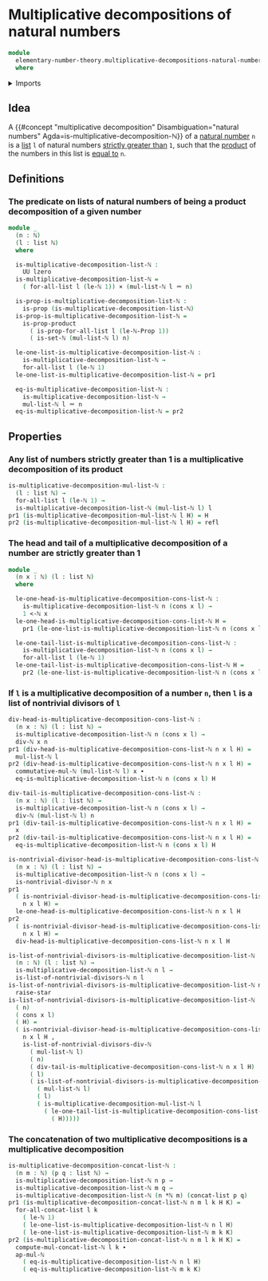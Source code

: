 # Multiplicative decompositions of natural numbers

```agda
module
  elementary-number-theory.multiplicative-decompositions-natural-numbers
  where
```

<details><summary>Imports</summary>

```agda
open import elementary-number-theory.divisibility-natural-numbers
open import elementary-number-theory.equality-natural-numbers
open import elementary-number-theory.products-lists-of-natural-numbers
open import elementary-number-theory.multiplication-natural-numbers
open import elementary-number-theory.natural-numbers
open import elementary-number-theory.nontrivial-divisors-natural-numbers
open import elementary-number-theory.strict-inequality-natural-numbers

open import foundation.action-on-identifications-functions
open import foundation.cartesian-product-types
open import foundation.dependent-pair-types
open import foundation.identity-types
open import foundation.propositions
open import foundation.unit-type
open import foundation.universe-levels

open import lists.concatenation-lists
open import lists.lists
open import lists.universal-quantification-lists
```

</details>

## Idea

A
{{#concept "multiplicative decomposition" Disambiguation="natural numbers" Agda=is-multiplicative-decomposition-ℕ}}
of a [natural number](elementary-number-theory.natural-numbers.md) `n` is a
[list](lists.lists.md) `l` of natural numbers
[strictly greater than](elementary-number-theory.strict-inequality-natural-numbers.md)
`1`, such that the
[product](elementary-number-theory.products-lists-of-natural-numbers.md) of the
numbers in this list is [equal to](foundation-core.identity-types.md) `n`.

## Definitions

### The predicate on lists of natural numbers of being a product decomposition of a given number

```agda
module _
  (n : ℕ)
  (l : list ℕ)
  where

  is-multiplicative-decomposition-list-ℕ :
    UU lzero
  is-multiplicative-decomposition-list-ℕ =
    ( for-all-list l (le-ℕ 1)) × (mul-list-ℕ l ＝ n)

  is-prop-is-multiplicative-decomposition-list-ℕ :
    is-prop (is-multiplicative-decomposition-list-ℕ)
  is-prop-is-multiplicative-decomposition-list-ℕ =
    is-prop-product
      ( is-prop-for-all-list l (le-ℕ-Prop 1))
      ( is-set-ℕ (mul-list-ℕ l) n)

  le-one-list-is-multiplicative-decomposition-list-ℕ :
    is-multiplicative-decomposition-list-ℕ →
    for-all-list l (le-ℕ 1)
  le-one-list-is-multiplicative-decomposition-list-ℕ = pr1

  eq-is-multiplicative-decomposition-list-ℕ :
    is-multiplicative-decomposition-list-ℕ →
    mul-list-ℕ l ＝ n
  eq-is-multiplicative-decomposition-list-ℕ = pr2
```

## Properties

### Any list of numbers strictly greater than 1 is a multiplicative decomposition of its product

```agda
is-multiplicative-decomposition-mul-list-ℕ :
  (l : list ℕ) →
  for-all-list l (le-ℕ 1) →
  is-multiplicative-decomposition-list-ℕ (mul-list-ℕ l) l
pr1 (is-multiplicative-decomposition-mul-list-ℕ l H) = H
pr2 (is-multiplicative-decomposition-mul-list-ℕ l H) = refl
```

### The head and tail of a multiplicative decomposition of a number are strictly greater than 1

```agda
module _
  (n x : ℕ) (l : list ℕ)
  where

  le-one-head-is-multiplicative-decomposition-cons-list-ℕ :
    is-multiplicative-decomposition-list-ℕ n (cons x l) →
    1 <-ℕ x
  le-one-head-is-multiplicative-decomposition-cons-list-ℕ H =
    pr1 (le-one-list-is-multiplicative-decomposition-list-ℕ n (cons x l) H)

  le-one-tail-list-is-multiplicative-decomposition-cons-list-ℕ :
    is-multiplicative-decomposition-list-ℕ n (cons x l) →
    for-all-list l (le-ℕ 1)
  le-one-tail-list-is-multiplicative-decomposition-cons-list-ℕ H =
    pr2 (le-one-list-is-multiplicative-decomposition-list-ℕ n (cons x l) H)
```

### If `l` is a multiplicative decomposition of a number `n`, then `l` is a list of nontrivial divisors of `l`

```agda
div-head-is-multiplicative-decomposition-cons-list-ℕ :
  (n x : ℕ) (l : list ℕ) →
  is-multiplicative-decomposition-list-ℕ n (cons x l) →
  div-ℕ x n
pr1 (div-head-is-multiplicative-decomposition-cons-list-ℕ n x l H) =
  mul-list-ℕ l
pr2 (div-head-is-multiplicative-decomposition-cons-list-ℕ n x l H) =
  commutative-mul-ℕ (mul-list-ℕ l) x ∙
  eq-is-multiplicative-decomposition-list-ℕ n (cons x l) H

div-tail-is-multiplicative-decomposition-cons-list-ℕ :
  (n x : ℕ) (l : list ℕ) →
  is-multiplicative-decomposition-list-ℕ n (cons x l) →
  div-ℕ (mul-list-ℕ l) n
pr1 (div-tail-is-multiplicative-decomposition-cons-list-ℕ n x l H) =
  x
pr2 (div-tail-is-multiplicative-decomposition-cons-list-ℕ n x l H) =
  eq-is-multiplicative-decomposition-list-ℕ n (cons x l) H

is-nontrivial-divisor-head-is-multiplicative-decomposition-cons-list-ℕ :
  (n x : ℕ) (l : list ℕ) →
  is-multiplicative-decomposition-list-ℕ n (cons x l) →
  is-nontrivial-divisor-ℕ n x
pr1
  ( is-nontrivial-divisor-head-is-multiplicative-decomposition-cons-list-ℕ
    n x l H) =
  le-one-head-is-multiplicative-decomposition-cons-list-ℕ n x l H
pr2
  ( is-nontrivial-divisor-head-is-multiplicative-decomposition-cons-list-ℕ
    n x l H) =
  div-head-is-multiplicative-decomposition-cons-list-ℕ n x l H

is-list-of-nontrivial-divisors-is-multiplicative-decomposition-list-ℕ :
  (n : ℕ) (l : list ℕ) →
  is-multiplicative-decomposition-list-ℕ n l →
  is-list-of-nontrivial-divisors-ℕ n l
is-list-of-nontrivial-divisors-is-multiplicative-decomposition-list-ℕ n nil H =
  raise-star
is-list-of-nontrivial-divisors-is-multiplicative-decomposition-list-ℕ
  ( n)
  ( cons x l)
  ( H) =
  ( is-nontrivial-divisor-head-is-multiplicative-decomposition-cons-list-ℕ
    n x l H ,
    is-list-of-nontrivial-divisors-div-ℕ
      ( mul-list-ℕ l)
      ( n)
      ( div-tail-is-multiplicative-decomposition-cons-list-ℕ n x l H)
      ( l)
      ( is-list-of-nontrivial-divisors-is-multiplicative-decomposition-list-ℕ
        ( mul-list-ℕ l)
        ( l)
        ( is-multiplicative-decomposition-mul-list-ℕ l
          ( le-one-tail-list-is-multiplicative-decomposition-cons-list-ℕ n x l
            ( H)))))
```

### The concatenation of two multiplicative decompositions is a multiplicative decomposition

```agda
is-multiplicative-decomposition-concat-list-ℕ :
  (n m : ℕ) (p q : list ℕ) →
  is-multiplicative-decomposition-list-ℕ n p →
  is-multiplicative-decomposition-list-ℕ m q →
  is-multiplicative-decomposition-list-ℕ (n *ℕ m) (concat-list p q)
pr1 (is-multiplicative-decomposition-concat-list-ℕ n m l k H K) =
  for-all-concat-list l k
    ( le-ℕ 1)
    ( le-one-list-is-multiplicative-decomposition-list-ℕ n l H)
    ( le-one-list-is-multiplicative-decomposition-list-ℕ m k K)
pr2 (is-multiplicative-decomposition-concat-list-ℕ n m l k H K) =
  compute-mul-concat-list-ℕ l k ∙
  ap-mul-ℕ
    ( eq-is-multiplicative-decomposition-list-ℕ n l H)
    ( eq-is-multiplicative-decomposition-list-ℕ m k K)
```
